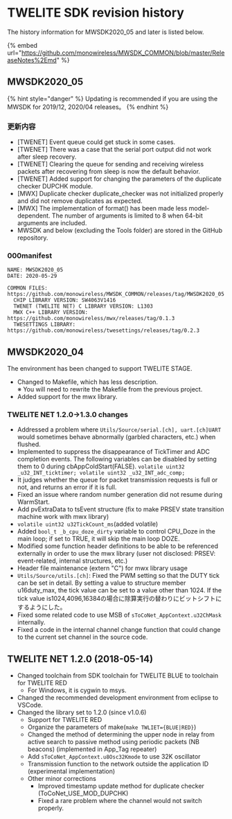 # TWELITE SDK revision history

The history information for MWSDK2020\_05 and later is listed below.

{% embed url="https://github.com/monowireless/MWSDK_COMMON/blob/master/ReleaseNotes%2Emd" %}



## MWSDK2020\_05

{% hint style="danger" %}
Updating is recommended if you are using the MWSDK for 2019/12, 2020/04 releases。
{% endhint %}

### 更新内容

* \[TWENET] Event queue could get stuck in some cases.
* \[TWENET] There was a case that the serial port output did not work after sleep recovery.
* \[TWENET] Clearing the queue for sending and receiving wireless packets after recovering from sleep is now the default behavior.
* \[TWENET] Added support for changing the parameters of the duplicate checker DUPCHK module.
* \[MWX] Duplicate checker duplicate_checker was not initialized properly and did not remove duplicates as expected.
* \[MWX] The implementation of format() has been made less model-dependent. The number of arguments is limited to 8 when 64-bit arguments are included.
* MWSDK and below (excluding the Tools folder) are stored in the GitHub repository.

### 000manifest

```
NAME: MWSDK2020_05
DATE: 2020-05-29

COMMON FILES: https://github.com/monowireless/MWSDK_COMMON/releases/tag/MWSDK2020_05
  CHIP LIBRARY VERSION: SW4063V1416
  TWENET (TWELITE NET) C LIBRARY VERSION: L1303
  MWX C++ LIBRARY VERSION: https://github.com/monowireless/mwx/releases/tag/0.1.3
  TWESETTINGS LIBRARY: https://github.com/monowireless/twesettings/releases/tag/0.2.3
```



## MWSDK2020\_04

The environment has been changed to support TWELITE STAGE.

* Changed to Makefile, which has less description.\
  ※ You will need to rewrite the Makefile from the previous project.
* Added support for the mwx library.



### TWELITE NET 1.2.0->1.3.0 changes

* Addressed a problem where `Utils/Source/serial.[ch], uart.[ch]UART` would sometimes behave abnormally (garbled characters, etc.) when flushed.
* Implemented to suppress the disappearance of TickTimer and ADC completion events. The following variables can be disabled by setting them to 0 during cbAppColdStart(FALSE). `volatile uint32 _u32_INT_ticktimer; volatile uint32 _u32_INT_adc_comp;`
* It judges whether the queue for packet transmission requests is full or not, and returns an error if it is full.
* Fixed an issue where random number generation did not resume during WarmStart.
* Add pvExtraData to tsEvent structure (fix to make PRSEV state transition machine work with mwx library)
* `volatile uint32 u32TickCount_ms`(added volatile)
* Added `bool_t _b_cpu_doze_dirty` variable to control CPU_Doze in the main loop; if set to TRUE, it will skip the main loop DOZE.
* Modified some function header definitions to be able to be referenced externally in order to use the mwx library (user not disclosed: PRSEV: event-related, internal structures, etc.)
* Header file maintenance (extern "C") for mwx library usage
* `Utils/Source/utils.[ch]`: Fixed the PWM setting so that the DUTY tick can be set in detail. By setting a value to structure member u16duty_max, the tick value can be set to a value other than 1024. If the tick value is1024,4096,16384の場合に除算実行の替わりにビットシフトにするようにした。
* Fixed some related code to use MSB of `sToCoNet_AppContext.u32ChMask` internally.
* Fixed a code in the internal channel change function that could change to the current set channel in the source code.



## TWELITE NET 1.2.0 (2018-05-14)

* Changed toolchain from SDK toolchain for TWELITE BLUE to toolchain for TWELITE RED
  * For Windows, it is cygwin to msys.
* Changed the recommended development environment from eclipse to VSCode.
* Changed the library set to 1.2.0 (since v1.0.6)
  * Support for TWELITE RED
  * Organize the parameters of make(`make TWLIET={BLUE|RED}`)
  * Changed the method of determining the upper node in relay from active search to passive method using periodic packets (NB beacons) (implemented in App_Tag repeater)
  * Add `sToCoNet_AppContext.u8Osc32Kmode` to use 32K oscillator
  * Transmission function to the network outside the application ID (experimental implementation)
  * Other minor corrections
    * Improved timestamp update method for duplicate checker (ToCoNet_USE_MOD_DUPCHK)
    * Fixed a rare problem where the channel would not switch properly.

